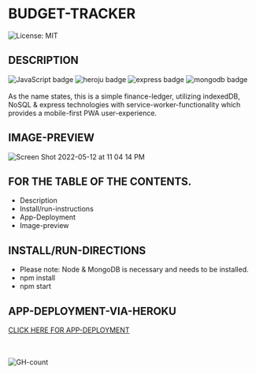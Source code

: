 # BUDGET-TRACKER
![License: MIT](https://img.shields.io/badge/License-MIT-yellow.svg)

## DESCRIPTION
<div>
  <img src="https://img.shields.io/badge/JavaScript-323330?style=for-the-badge&logo=javascript&logoColor=F7DF1E" alt="JavaScript badge"/>
  <img src="https://img.shields.io/badge/Heroku-430098?style=for-the-badge&logo=heroku&logoColor=white" alt="heroju badge"/>
  <img src="https://img.shields.io/badge/Express.js-000000?style=for-the-badge&logo=express&logoColor=white" alt="express badge"/>
  <img src="https://img.shields.io/badge/MongoDB-4EA94B?style=for-the-badge&logo=mongodb&logoColor=white" alt="mongodb badge"/>
  <br/>
  <br/>
As the name states, this is a simple finance-ledger, utilizing indexedDB, NoSQL & express technologies with service-worker-functionality which provides a mobile-first PWA user-experience. 

## IMAGE-PREVIEW
![Screen Shot 2022-05-12 at 11 04 14 PM](https://user-images.githubusercontent.com/94572199/168203208-9d733d60-84ee-44f0-998d-460a3ba56b84.png)

## FOR THE TABLE OF THE CONTENTS.
* Description
* Install/run-instructions
* App-Deployment
* Image-preview

## INSTALL/RUN-DIRECTIONS
* Please note: Node & MongoDB is necessary and needs to be installed.
* npm install
* npm start 

## APP-DEPLOYMENT-VIA-HEROKU
[CLICK HERE FOR APP-DEPLOYMENT](https://stormy-scrubland-05355.herokuapp.com/)

<div>
  <br/>
  <br/>
     <img src="https://hits.seeyoufarm.com/api/count/incr/badge.svg?url=https%3A%2F%2Fgithub.com%2F{username}1212%2Fhit-counter" alt="GH-count"/>
  </div>
